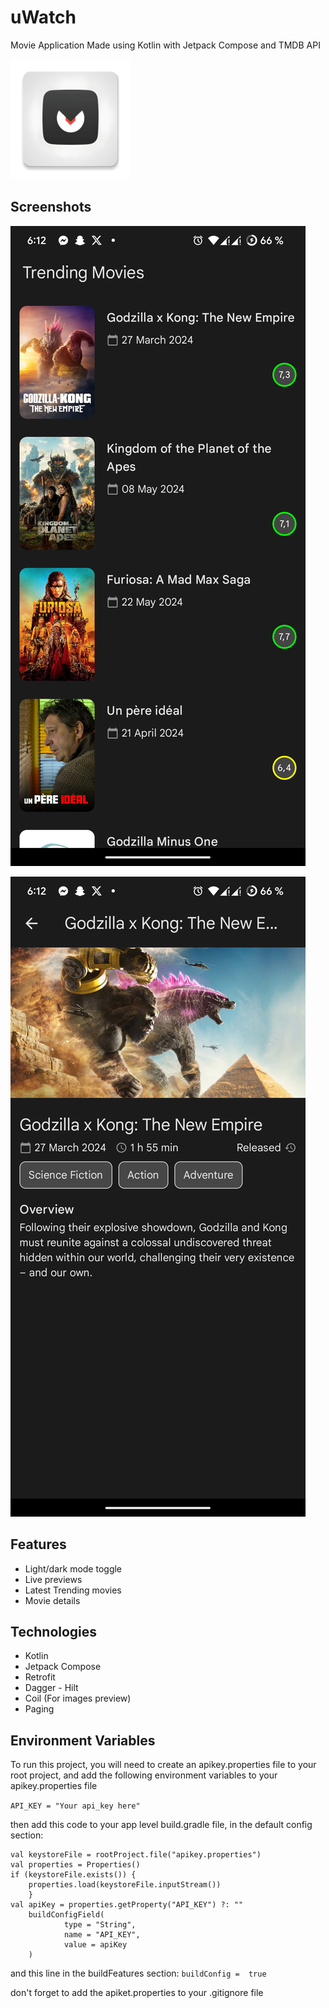 
# uWatch

Movie Application Made using Kotlin with Jetpack Compose and TMDB API


![Logo](https://raw.githubusercontent.com/RacimFethallah/uWatch/main/app/src/main/res/mipmap-xxxhdpi/ic_launcher.webp)


## Screenshots

![Frame 2](https://raw.githubusercontent.com/RacimFethallah/uWatch/main/Screenshots/Screenshot_20240525-181218_uWatch.png)

![Frame 2](https://raw.githubusercontent.com/RacimFethallah/uWatch/main/Screenshots/Screenshot_20240525-181222_uWatch.png)

## Features

- Light/dark mode toggle
- Live previews
- Latest Trending movies
- Movie details


## Technologies

- Kotlin
- Jetpack Compose
- Retrofit
- Dagger - Hilt
- Coil (For images preview)
- Paging
## Environment Variables

To run this project, you will need to create an apikey.properties file to your root project, and add the following environment variables to your apikey.properties file

`API_KEY = "Your api_key here"`

then add this code to your app level build.gradle file, in the default config section:


```
val keystoreFile = rootProject.file("apikey.properties")
val properties = Properties()
if (keystoreFile.exists()) {
    properties.load(keystoreFile.inputStream())
    }
val apiKey = properties.getProperty("API_KEY") ?: ""
    buildConfigField(
            type = "String",
            name = "API_KEY",
            value = apiKey
    )
```

and this line in the buildFeatures section:
`buildConfig =  true`

don't forget to add the apiket.properties to your .gitignore file

